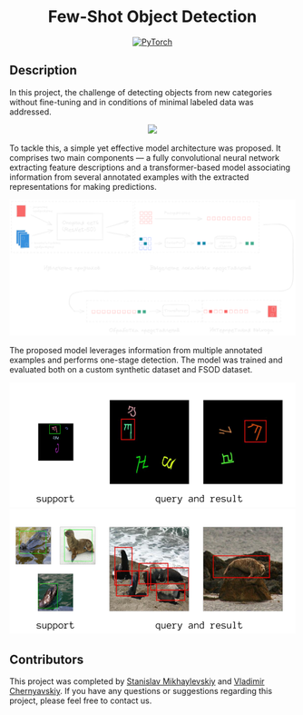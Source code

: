 <div align="center">

# Few-Shot Object Detection

<a href="https://pytorch.org/get-started/locally/"><img alt="PyTorch" src="https://img.shields.io/badge/PyTorch-ee4c2c?logo=pytorch&logoColor=white"></a>

</div>

## Description

In this project, the challenge of detecting objects from new categories without fine-tuning and in conditions of minimal labeled data was addressed.
<p align="center">
  <img src="https://media.giphy.com/media/v1.Y2lkPTc5MGI3NjExMnBxMDFmajc0MGZvam1yNmE5eHh6ZmdraHltbXRheG9oNmQyY3RreiZlcD12MV9pbnRlcm5hbF9naWZfYnlfaWQmY3Q9Zw/NhUL5T9uuuMDsfDKRV/giphy.gif" />
</p>

To tackle this, a simple yet effective model architecture was proposed. It comprises two main components — a fully convolutional neural network extracting feature descriptions and a transformer-based model associating information from several annotated examples with the extracted representations for making predictions. 

<p align="center">
  <img src="./assets/pipeline.png" />
</p>

The proposed model leverages information from multiple annotated examples and performs one-stage detection. The model was trained and evaluated both on a custom synthetic dataset and FSOD dataset.
<p align="center">
  <img src="./assets/omniglot_prediction.png" height="220" />
  <img src="./assets/fsod_prediction.png" height="220"/>

</p>

## Contributors 
This project was completed by [Stanislav Mikhaylevskiy](https://github.com/lqrhy3) and [Vladimir Chernyavskiy](https://github.com/JJBT). If you have any questions or suggestions regarding this project, please feel free to contact us.
